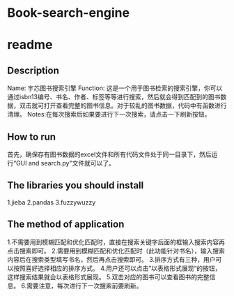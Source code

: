 # Book-search-engine
# readme


## Description
Name:  宇芯图书搜索引擎
Function:  这是一个用于图书检索的搜索引擎，你可以通过isbn13编号、书名、作者、标签等等进行搜索，然后就会得到匹配到的图书数据，双击就可打开查看完整的图书信息。对于较乱的图书数据，代码中有函数进行清理。
Notes:在每次搜索后如果要进行下一次搜索，请点击一下刷新按钮。


## How to run
首先，确保存有图书数据的excel文件和所有代码文件处于同一目录下，然后运行“GUI and search.py"文件就可以了。


## The libraries you should install
1.jieba
2.pandas
3.fuzzywuzzy


## The method of application
1.不需要用到模糊匹配和优化匹配时，直接在搜索关键字后面的框输入搜索内容再点击搜索即可。
2.需要用到模糊匹配和优化匹配时（此功能针对书名），输入搜索内容后在搜索类型填写书名，然后再点击搜索即可。
3.排序方式有三种，用户可以按照喜好选择相应的排序方式。
4.用户还可以点击”以表格形式展现“的按钮，这样搜索结果就会以表格形式展现。
5.双击对应的图书可以查看图书的完整信息。
6.需要注意，每次进行下一次搜索前要刷新。



